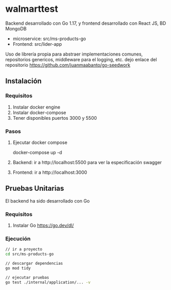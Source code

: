 # walmarttest
Backend desarrollado con Go 1.17, y frontend desarrollado con React JS, BD MongoDB

- microservice: src/ms-products-go
- Frontend: src/lider-app

Uso de librería propia para abstraer implementaciones comunes, repositorios genericos, middleware para el logging, etc. dejo enlace del repositorio
https://github.com/juanmaabanto/go-seedwork

## Instalación

### Requisitos

  1. Instalar docker engine
  2. Instalar docker-compose
  3. Tener disponibles puertos 3000 y 5500

### Pasos

  1. Ejecutar docker compose
  
     docker-compose up -d
     
  2. Backend: ir a http://localhost:5500 para ver la especificación swagger
  
  3. Frontend: ir a http://localhost:3000



## Pruebas Unitarias

El backend ha sido desarrollado con Go

### Requisitos

  1. Instalar Go https://go.dev/dl/

### Ejecución

  ```sh
// ir a proyecto
cd src/ms-products-go

// descargar dependencias
go mod tidy

// ejecutar pruebas
go test ./internal/application/... -v 
```
